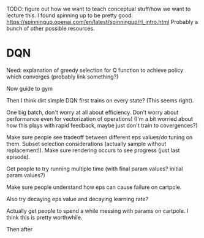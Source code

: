 TODO: figure out how we want to teach conceptual stuff/how we want to lecture this.
I found spinning up to be pretty good: https://spinningup.openai.com/en/latest/spinningup/rl_intro.html 
Probably a bunch of other possible resources.

# DQN
Need: explanation of greedy selection for Q function to achieve policy which converges (probably link something?)

Now guide to gym

Then I think dirt simple DQN first trains on every state? (This seems right).

One big batch, don't worry at all about efficiency.
Don't worry about performance even for vectorization of operations!
(I'm a bit worried about how this plays with rapid feedback, maybe just don't train to
covergences?)

Make sure people see tradeoff between different eps values/do tuning on them.
Subset selection considerations (actually sample without replacement!).
Make sure rendering occurs to see progress (just last episode).

Get people to try running multiple time (with final param values? initial param values?)

Make sure people understand how eps can cause failure on cartpole.

Also try decaying eps value and decaying learning rate?

Actually get people to spend a while messing with params on cartpole. I think this
is pretty worthwhile.

Then after


